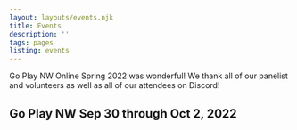 ```yaml
---
layout: layouts/events.njk
title: Events
description: ''
tags: pages
listing: events
---
```


Go Play NW Online Spring 2022 was wonderful! We thank all of our panelist and volunteers as well as all of our attendees on Discord!

## Go Play NW Sep 30 through Oct 2, 2022


